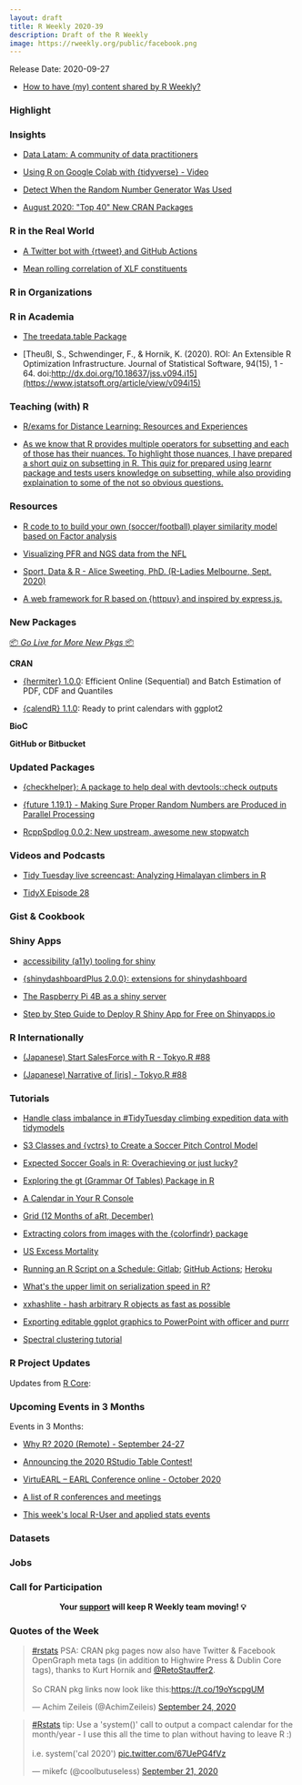 ```yaml
---
layout: draft
title: R Weekly 2020-39
description: Draft of the R Weekly
image: https://rweekly.org/public/facebook.png
---
```


Release Date: 2020-09-27

+ [How to have (my) content shared by R Weekly?](https://github.com/rweekly/rweekly.org#how-to-have-my-content-shared-by-r-weekly)


###  Highlight



### Insights

+ [Data Latam: A community of data practitioners](https://education.rstudio.com/blog/2020/09/data-latam/)

+ [Using R on Google Colab with {tidyverse} - Video](https://www.programmingwithr.com/using-r-on-google-colab-with-tidyverse-video/)

+ [Detect When the Random Number Generator Was Used](https://www.jottr.org/2020/09/21/detect-when-the-random-number-generator-was-used/)

+ [August 2020: "Top 40" New CRAN Packages](https://rviews.rstudio.com/2020/09/22/august-2020-top-40-new-cran-packages/)

### R in the Real World

+ [A Twitter bot with {rtweet} and GitHub Actions](https://www.rostrum.blog/2020/09/21/londonmapbot/)

+ [Mean rolling correlation of XLF constituents](https://blog.fosstrading.com/2020/09/xlf-rolling-mean-correlation.html)

###  R in Organizations



###  R in Academia

+ [The treedata.table Package](https://ropensci.org/blog/2020/09/22/treedata.table/)

+ [Theußl, S., Schwendinger, F., & Hornik, K. (2020). ROI: An Extensible R Optimization Infrastructure. Journal of Statistical Software, 94(15), 1 - 64. doi:http://dx.doi.org/10.18637/jss.v094.i15](https://www.jstatsoft.org/article/view/v094i15)

### Teaching (with) R

+ [R/exams for Distance Learning: Resources and Experiences](http://www.R-exams.org/general/distancelearning/)

+ [As we know that R provides multiple operators for subsetting and each of those has their nuances. To highlight those nuances, I have prepared a short quiz on subsetting in R. This quiz for prepared using learnr package and tests users knowledge on subsetting, while also providing explaination to some of the not so obvious questions.](https://monty.shinyapps.io/subsetting/)

###  Resources

+ [R code to to build your own (soccer/football) player similarity model based on Factor analysis](https://github.com/EoinOBrien94/FactorAnalysis)

+ [Visualizing PFR and NGS data from the NFL](https://gist.github.com/jthomasmock/6be2b7ae28bf676c124a76a3b473be92)

+ [Sport, Data & R - Alice Sweeting, PhD. (R-Ladies Melbourne, Sept. 2020)](https://sportstatisticsrsweet.github.io/RLadiesMelbourneTalk/Slides#1)

+ [A web framework for R based on {httpuv} and inspired by express.js.](https://ambiorix.john-coene.com/)

###  New Packages

<p class="added-hostname"><a href="https://rweekly.org/live" target="_blank" class="externalLink">📦 <i>Go Live for More New Pkgs</i> 📦</a></p>

**CRAN**

+ [{hermiter} 1.0.0](https://CRAN.R-project.org/package=hermiter): Efficient Online (Sequential) and Batch Estimation of PDF, CDF and Quantiles

+ [{calendR} 1.1.0](https://github.com/R-CoderDotCom/calendR): Ready to print calendars with ggplot2

**BioC**



**GitHub or Bitbucket**

### Updated Packages

+ [{checkhelper}: A package to help deal with devtools::check outputs](https://github.com/ThinkR-open/checkhelper)

+ [{future 1.19.1} - Making Sure Proper Random Numbers are Produced in Parallel Processing](https://www.jottr.org/2020/09/22/push-for-statical-sound-rng/)



+ [RcppSpdlog 0.0.2: New upstream, awesome new stopwatch](http://dirk.eddelbuettel.com/blog/2020/09/20#rcppspdlog_0.0.2)

###  Videos and Podcasts

+ [Tidy Tuesday live screencast: Analyzing Himalayan climbers in R](https://www.youtube.com/watch?v=WT7FMn-_jPY)

+ [TidyX Episode 28](https://www.youtube.com/watch?v=dQd89Rk5q1E)


### Gist & Cookbook



### Shiny Apps

+ [accessibility (a11y) tooling for shiny](https://github.com/ewenme/shinya11y)

+ [{shinydashboardPlus 2.0.0}: extensions for shinydashboard](https://rinterface.github.io/shinydashboardPlus/articles/shinydashboardPlus.html#what-changes-in-v2-0-0)

+ [The Raspberry Pi 4B as a shiny server](https://www.brodrigues.co/blog/2020-09-20-shiny_raspberry/)

+ [Step by Step Guide to Deploy R Shiny App for Free on Shinyapps.io](https://www.youtube.com/watch?v=2QstfyGX4ZU)


### R Internationally

+ [(Japanese) Start SalesForce with R - Tokyo.R #88](https://speakerdeck.com/bk_18/start-salesforce-with-r)

+ [(Japanese) Narrative of [iris] - Tokyo.R #88](https://speakerdeck.com/kilometer/narrative-of-iris)

###  Tutorials

+ [Handle class imbalance in #TidyTuesday climbing expedition data with tidymodels](https://juliasilge.com/blog/himalayan-climbing/)

+ [S3 Classes and {vctrs} to Create a Soccer Pitch Control Model](https://tonyelhabr.rbind.io/post/soccer-pitch-control-r/)

+ [Expected Soccer Goals in R: Overachieving or just lucky?](http://dm13450.github.io/2020/09/11/ExpGoals.html)

+ [Exploring the gt (Grammar Of Tables) Package in R](https://towardsdatascience.com/exploring-the-gt-grammar-of-tables-package-in-r-7fff9d0b40cd)

+ [A Calendar in Your R Console](https://www.garrickadenbuie.com/blog/r-console-calendar/)

+ [Grid (12 Months of aRt, December)](https://www.williamrchase.com/post/grid-12-months-of-art-december/)

+ [Extracting colors from images with the {colorfindr} package](https://github.com/annahensch/R-tutorials/blob/master/ggplot-on-fire.md)

+ [US Excess Mortality](https://kieranhealy.org/blog/archives/2020/09/24/us-excess-mortality/)

+ [Running an R Script on a Schedule: Gitlab](https://blog.rmhogervorst.nl/blog/2020/09/24/running-an-r-script-on-a-schedule-gitlab/); [GitHub Actions](https://blog.rmhogervorst.nl/blog/2020/09/24/running-an-r-script-on-a-schedule-gh-actions/); [Heroku](https://blog.rmhogervorst.nl/blog/2020/09/21/running-an-r-script-on-a-schedule-heroku/)

+ [What's the upper limit on serialization speed in R?](https://coolbutuseless.github.io/2020/09/22/whats-the-upper-limit-on-serialization-speed-in-r/)

+ [xxhashlite - hash arbitrary R objects as fast as possible](https://coolbutuseless.github.io/2020/09/22/xxhashlite-hash-arbitrary-r-objects-as-fast-as-possible/)

+ [Exporting editable ggplot graphics to PowerPoint with officer and purrr](https://www.pipinghotdata.com/posts/2020-09-22-exporting-editable-ggplot-graphics-to-powerpoint-with-officer-and-purrr)

+ [Spectral clustering tutorial](https://eranraviv.com/understanding-spectral-clustering/)

<!--<div class="post-more-begin></div><div class="post-more-end"></div>-->

###  R Project Updates

Updates from [R Core](http://developer.r-project.org/blosxom.cgi/R-devel/NEWS):


###  Upcoming Events in 3 Months

Events in 3 Months:

+ [Why R? 2020 (Remote) - September 24-27](https://2020.whyr.pl/)

+ [Announcing the 2020 RStudio Table Contest!](https://blog.rstudio.com/2020/09/15/announcing-the-2020-rstudio-table-contest/)

+ [VirtuEARL – EARL Conference online - October 2020](https://www.mango-solutions.com/virtuearl-earl-conference-online-2020/)

+ [A list of R conferences and meetings](https://jumpingrivers.github.io/meetingsR/events.html)

+ [This week's local R-User and applied stats events](https://community.rstudio.com/c/irl)


### Datasets

### Jobs




###  Call for Participation


<p class="hide-support added-hostname support-rweekly" style="text-align: center;font-weight: bold;">Your <a class="non-visited externalLink" href="https://www.patreon.com/rweekly" onclick="pas(this)">support</a> will keep R Weekly team moving! 💡</p>

###  Quotes of the Week

<blockquote class="twitter-tweet"><p lang="en" dir="ltr"><a href="https://twitter.com/hashtag/rstats?src=hash&amp;ref_src=twsrc%5Etfw">#rstats</a> PSA: CRAN pkg pages now also have Twitter &amp; Facebook OpenGraph meta tags (in addition to Highwire Press &amp; Dublin Core tags), thanks to Kurt Hornik and <a href="https://twitter.com/RetoStauffer2?ref_src=twsrc%5Etfw">@RetoStauffer2</a>.<br><br>So CRAN pkg links now look like this:<a href="https://t.co/19oYscpgUM">https://t.co/19oYscpgUM</a></p>&mdash; Achim Zeileis (@AchimZeileis) <a href="https://twitter.com/AchimZeileis/status/1309196585113464833?ref_src=twsrc%5Etfw">September 24, 2020</a></blockquote>

<blockquote class="twitter-tweet"><p lang="en" dir="ltr"><a href="https://twitter.com/hashtag/Rstats?src=hash&amp;ref_src=twsrc%5Etfw">#Rstats</a> tip: Use a &#39;system()&#39; call to output a compact calendar for the month/year - I use this all the time to plan without having to leave R :)<br><br>i.e. system(&#39;cal 2020&#39;) <a href="https://t.co/67UePG4fVz">pic.twitter.com/67UePG4fVz</a></p>&mdash; mikefc (@coolbutuseless) <a href="https://twitter.com/coolbutuseless/status/1308163906674790402?ref_src=twsrc%5Etfw">September 21, 2020</a></blockquote> <script async src="https://platform.twitter.com/widgets.js" charset="utf-8"></script> 


